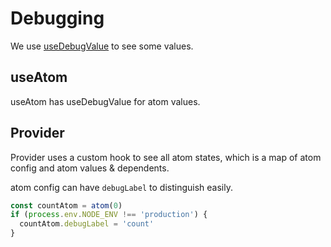 # Debugging

We use [useDebugValue](https://reactjs.org/docs/hooks-reference.html#usedebugvalue) to see some values.

## useAtom

useAtom has useDebugValue for atom values.

## Provider

Provider uses a custom hook to see all atom states,
which is a map of atom config and atom values & dependents.

atom config can have `debugLabel` to distinguish easily.

```js
const countAtom = atom(0)
if (process.env.NODE_ENV !== 'production') {
  countAtom.debugLabel = 'count'
}
```
